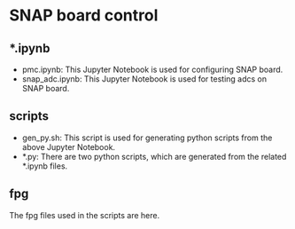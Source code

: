 # SNAP board control
## *.ipynb
* pmc.ipynb: This Jupyter Notebook is used for configuring SNAP board.  
* snap_adc.ipynb: This Jupyter Notebook is used for testing adcs on SNAP board.  
## scripts
* gen_py.sh: This script is used for generating python scripts from the above Jupyter Notebook.  
* *.py: There are two python scripts, which are generated from the related *.ipynb files.
## fpg
The fpg files used in the scripts are here.